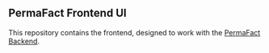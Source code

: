 ## PermaFact Frontend UI

This repository contains the frontend, designed to work with the [PermaFact Backend](https://github.com/ikreymer/permafact-backend).
